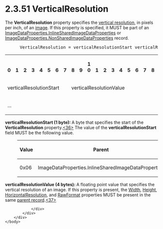 <html dir="LTR" xmlns:mshelp="http://msdn.microsoft.com/mshelp" xmlns:ddue="http://ddue.schemas.microsoft.com/authoring/2003/5" xmlns:xlink="http://www.w3.org/1999/xlink" xmlns:tool="http://www.microsoft.com/tooltip">
    <head>
        <meta http-equiv="Content-Type" content="text/html; CHARSET=utf-8"></meta>
        <meta name="save" content="history"></meta>
        <title>2.3.51 VerticalResolution</title>
        <xml>
            <mshelp:toctitle title="2.3.51 VerticalResolution"></mshelp:toctitle>
            <mshelp:rltitle title="[MS-RPL]: VerticalResolution"></mshelp:rltitle>
            <mshelp:keyword index="A" term="352ea4d4-5cf3-418b-9211-51ff3f3c0d62"></mshelp:keyword>
            <mshelp:attr name="DCSext.ContentType" value="open specification"></mshelp:attr>
            <mshelp:attr name="AssetID" value="352ea4d4-5cf3-418b-9211-51ff3f3c0d62"></mshelp:attr>
            <mshelp:attr name="TopicType" value="kbRef"></mshelp:attr>
            <mshelp:attr name="DCSext.Title" value="[MS-RPL]: VerticalResolution" />
        </xml>
    </head>
    <body>
        <div id="header">
            <h1 class="heading">2.3.51 VerticalResolution</h1>
        </div>
        <div id="mainSection">
            <div id="mainBody">
                <div id="allHistory" class="saveHistory"></div>
                <div id="sectionSection0" class="section" name="collapseableSection">
                    

<p>The <b>VerticalResolution</b> property specifies the <a href="75ae48f7-746b-4b41-919c-6699fa28b3ef.html#gt_ff67ab04-9762-40f1-997c-1eef49892ed2">vertical resolution</a>, in
pixels per inch, of an <a href="75ae48f7-746b-4b41-919c-6699fa28b3ef.html#gt_d6b55d1e-aea6-4b7e-a23d-c0de845e0b50">image</a>.
If this property is specified, it MUST be part of an <a href="1b93acb6-ccb8-494f-abe9-797e9d3ab199.html">ImageDataProperties.InlineSharedImageDataProperties</a>
or <a href="cd824380-615e-4259-9193-320c0992eb47.html">ImageDataProperties.NonSharedImageDataProperties</a>
record.           </p>

<dl>
<dd>
<div><pre> VerticalResolution = verticalResolutionStart verticalResolutionValue
</pre></div>
</dd></dl>

<table>
 <tr>
  <th><p><br>0</p></th>
  <th><p><br>1</p></th>
  <th><p><br>2</p></th>
  <th><p><br>3</p></th>
  <th><p><br>4</p></th>
  <th><p><br>5</p></th>
  <th><p><br>6</p></th>
  <th><p><br>7</p></th>
  <th><p><br>8</p></th>
  <th><p><br>9</p></th>
  <th><p>1<br>0</p></th>
  <th><p><br>1</p></th>
  <th><p><br>2</p></th>
  <th><p><br>3</p></th>
  <th><p><br>4</p></th>
  <th><p><br>5</p></th>
  <th><p><br>6</p></th>
  <th><p><br>7</p></th>
  <th><p><br>8</p></th>
  <th><p><br>9</p></th>
  <th><p>2<br>0</p></th>
  <th><p><br>1</p></th>
  <th><p><br>2</p></th>
  <th><p><br>3</p></th>
  <th><p><br>4</p></th>
  <th><p><br>5</p></th>
  <th><p><br>6</p></th>
  <th><p><br>7</p></th>
  <th><p><br>8</p></th>
  <th><p><br>9</p></th>
  <th><p>3<br>0</p></th>
  <th><p><br>1</p></th>
 </tr>
 <tr>
  <td colspan="8">
  <p>verticalResolutionStart</p>
  </td>
  <td colspan="24">
  <p>verticalResolutionValue</p>
  </td>
 </tr>
 <tr>
  <td colspan="8">
  <p>...</p>
  </td>
  
 </tr>
</table>

<p><b>verticalResolutionStart (1 byte): </b>A byte that
specifies the start of the <b>VerticalResolution</b> property.<a id="Appendix_A_Target_36"></a><a href="1d022514-2a2f-41df-b2f8-36f19e474fa5.html#Appendix_A_36" aria-label="Product behavior note 36">&lt;36&gt;</a> The value of the <b>verticalResolutionStart</b>
field MUST be the following value.</p>

<dl>
<dd>
<table>
 <thead>
  <tr>
   <th>
   <p>Value</p>
   </th>
   <th>
   <p>Parent</p>
   </th>
  </tr>
 </thead>
 <tr>
  <td>
  <p>0x06</p>
  </td>
  <td>
  <p>ImageDataProperties.InlineSharedImageDataProperties</p>
  </td>
 </tr>
</table>
</dd></dl>

<p><b>verticalResolutionValue (4 bytes): </b>A floating
point value that specifies the vertical resolution of an image. If this
property is present, the <a href="c8b60e59-5d3a-4f95-9e2e-fd26420a95e0.html">Width</a>,
<a href="df859de5-ddf6-4db4-9e4e-40e37bedaace.html">Height</a>, <a href="22e8bc7e-11b3-45d7-9a06-fe19d35b73f2.html">HorizontalResolution</a>, and <a href="2430b5fb-8784-4723-b508-cf5996da7c9f.html">RawFormat</a> properties MUST
be present in the same <a href="75ae48f7-746b-4b41-919c-6699fa28b3ef.html#gt_8502cabb-8fac-401a-93da-3ca2ad4ddf75">parent
record</a>.<a id="Appendix_A_Target_37"></a><a href="1d022514-2a2f-41df-b2f8-36f19e474fa5.html#Appendix_A_37" aria-label="Product behavior note 37">&lt;37&gt;</a></p>


                </div>
            </div>
        </div>
    </body>
</html>